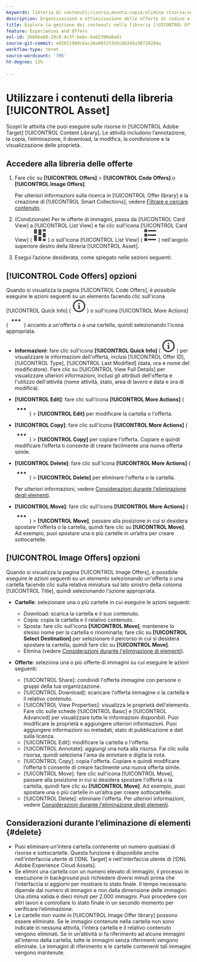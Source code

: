 ```yaml
---
keywords: libreria di contenuti;risorsa;annota;copia;elimina risorsa;scarica risorsa;modifica contenuto;condividi scheda;visualizza proprietà contenuto
description: Organizzazione e ottimizzazione delle offerte di codice e immagine nella libreria [!UICONTROL Offers].
title: Esplora la gestione dei contenuti nella libreria [!UICONTROL Offers]
feature: Experiences and Offers
exl-id: 2668ba68-29c8-4c3f-bebc-ba62760a8a61
source-git-commit: e8201198dc6ac36e803153d5c6b345a30716204a
workflow-type: tm+mt
source-wordcount: '705'
ht-degree: 12%

---
```


# Utilizzare i contenuti della libreria [!UICONTROL Asset]

Scopri le attività che puoi eseguire sulle risorse in [!UICONTROL Adobe Target] [!UICONTROL Content Library]. Le attività includono l’annotazione, la copia, l’eliminazione, il download, la modifica, la condivisione e la visualizzazione delle proprietà.

## Accedere alla libreria delle offerte

1. Fare clic su **[!UICONTROL Offers]** > **[!UICONTROL Code Offers]** o **[!UICONTROL Image Offers]**.

   Per ulteriori informazioni sulla ricerca in [!UICONTROL Offer library] e la creazione di [!UICONTROL Smart Collections], vedere [Filtrare e cercare contenuto](/help/main/c-experiences/c-manage-content/filter-and-search-content.md#concept_3B59B8F025BF4CEA82ECC5199D365276).

1. (Condizionale) Per le offerte di immagini, passa da [!UICONTROL Card View] a [!UICONTROL List View] e fai clic sull&#39;icona [!UICONTROL Card View] ( ![icona vista a schede](/help/main/assets/icons/ViewCard.svg) ) o sull&#39;icona [!UICONTROL List View] ( ![icona vista a elenco](/help/main/assets/icons/ViewList.svg) ) nell&#39;angolo superiore destro della libreria [!UICONTROL Asset].

1. Esegui l’azione desiderata, come spiegato nelle sezioni seguenti:

## [!UICONTROL Code Offers] opzioni

Quando si visualizza la pagina [!UICONTROL Code Offers], è possibile eseguire le azioni seguenti su un elemento facendo clic sull&#39;icona [!UICONTROL Quick Info] ( ![icona Informazioni rapide](/help/main/assets/icons/InfoOutline.svg) ) o sull&#39;icona [!UICONTROL More Actions] ( ![icona Altre azioni](/help/main/assets/icons/MoreSmallList.svg) ) accanto a un&#39;offerta o a una cartella, quindi selezionando l&#39;icona appropriata.

* **Informazioni**: fare clic sull&#39;icona **[!UICONTROL Quick Info]** ( ![Icona Informazioni rapide](/help/main/assets/icons/InfoOutline.svg) ) per visualizzare le informazioni dell&#39;offerta, inclusi [!UICONTROL Offer ID], [!UICONTROL Type], [!UICONTROL Last Modified] (data, ora e nome del modificatore). Fare clic su [!UICONTROL View Full Details] per visualizzare ulteriori informazioni, inclusi gli attributi dell&#39;offerta e l&#39;utilizzo dell&#39;attività (nome attività, stato, area di lavoro e data e ora di modifica).
* **[!UICONTROL Edit]**: fare clic sull&#39;icona **[!UICONTROL More Actions]** ( ![Icona altre azioni](/help/main/assets/icons/MoreSmallList.svg) ) > **[!UICONTROL Edit]** per modificare la cartella o l&#39;offerta.
* **[!UICONTROL Copy]**: fare clic sull&#39;icona **[!UICONTROL More Actions]** ( ![Icona altre azioni](/help/main/assets/icons/MoreSmallList.svg) ) > **[!UICONTROL Copy]** per copiare l&#39;offerta. Copiare e quindi modificare l’offerta ti consente di creare facilmente una nuova offerta simile.
* **[!UICONTROL Delete]**: fare clic sull&#39;icona **[!UICONTROL More Actions]** ( ![Icona altre azioni](/help/main/assets/icons/MoreSmallList.svg) ) > **[!UICONTROL Delete]** per eliminare l&#39;offerta o la cartella.

  Per ulteriori informazioni, vedere [Considerazioni durante l&#39;eliminazione degli elementi](#delete).

* **[!UICONTROL Move]**: fare clic sull&#39;icona **[!UICONTROL More Actions]** ( ![Icona altre azioni](/help/main/assets/icons/MoreSmallList.svg) ) > **[!UICONTROL Move]**, passare alla posizione in cui si desidera spostare l&#39;offerta o la cartella, quindi fare clic su **[!UICONTROL Move]**. Ad esempio, puoi spostare una o più cartelle in un’altra per creare sottocartelle.

## [!UICONTROL Image Offers] opzioni

Quando si visualizza la pagina [!UICONTROL Image Offers], è possibile eseguire le azioni seguenti su un elemento selezionando un&#39;offerta o una cartella facendo clic sulla relativa miniatura sul lato sinistro della colonna [!UICONTROL Title], quindi selezionando l&#39;azione appropriata.

* **Cartelle**: selezionare una o più cartelle in cui eseguire le azioni seguenti:

   * Download: scarica la cartella e il suo contenuto.
   * Copia: copia la cartella e il relativo contenuto.
   * Sposta: fare clic sull&#39;icona **[!UICONTROL Move]**, mantenere lo stesso nome per la cartella o rinominarla; fare clic su **[!UICONTROL Select Destination]** per selezionare il percorso in cui si desidera spostare la cartella, quindi fare clic su **[!UICONTROL Move]**.
   * Elimina (vedere [Considerazioni durante l&#39;eliminazione di elementi](#delete)).

* **Offerte**: seleziona una o più offerte di immagini su cui eseguire le azioni seguenti:

   * [!UICONTROL Share]: condividi l&#39;offerta immagine con persone o gruppi della tua organizzazione.
   * [!UICONTROL Download]: scaricare l&#39;offerta immagine o la cartella e il relativo contenuto.
   * [!UICONTROL View Properties]: visualizza le proprietà dell&#39;elemento. Fare clic sulle schede [!UICONTROL Basic] e [!UICONTROL Advanced] per visualizzare tutte le informazioni disponibili. Puoi modificare le proprietà e aggiungere ulteriori informazioni. Puoi aggiungere informazioni su metadati, stato di pubblicazione e dati sulla licenza.
   * [!UICONTROL Edit]: modificare la cartella o l&#39;offerta.
   * [!UICONTROL Annotate]: aggiungi una nota alla risorsa. Fai clic sulla risorsa, quindi seleziona l&#39;area da annotare e digita la nota.
   * [!UICONTROL Copy]: copia l&#39;offerta. Copiare e quindi modificare l’offerta ti consente di creare facilmente una nuova offerta simile.
   * [!UICONTROL Move]: fare clic sull&#39;icona [!UICONTROL Move], passare alla posizione in cui si desidera spostare l&#39;offerta o la cartella, quindi fare clic su **[!UICONTROL Move]**. Ad esempio, puoi spostare una o più cartelle in un’altra per creare sottocartelle.
   * [!UICONTROL Delete]: eliminare l&#39;offerta. Per ulteriori informazioni, vedere [Considerazioni durante l&#39;eliminazione degli elementi](#delete).

## Considerazioni durante l’eliminazione di elementi {#delete}

* Puoi eliminare un’intera cartella contenente un numero qualsiasi di risorse e sottocartelle. Questa funzione è disponibile anche nell&#39;interfaccia utente di [!DNL Target] e nell&#39;interfaccia utente di [!DNL Adobe Experience Cloud Assets].
* Se elimini una cartella con un numero elevato di immagini, il processo in esecuzione in background può richiedere diversi minuti prima che l’interfaccia si aggiorni per mostrare lo stato finale. Il tempo necessario dipende dal numero di immagini e non dalla dimensione delle immagini. Una stima valida è dieci minuti per 2.000 immagini. Puoi procedere con altri lavori e controllare lo stato finale in un secondo momento per verificare l’eliminazione.
* Le cartelle non vuote in [!UICONTROL Image Offer library] possono essere eliminate. Se le immagini contenute nella cartella non sono indicate in nessuna attività, l’intera cartella e il relativo contenuto vengono eliminati. Se in un’attività si fa riferimento ad alcune immagini all’interno della cartella, tutte le immagini senza riferimenti vengono eliminate. Le immagini di riferimento e le cartelle contenenti tali immagini vengono mantenute.